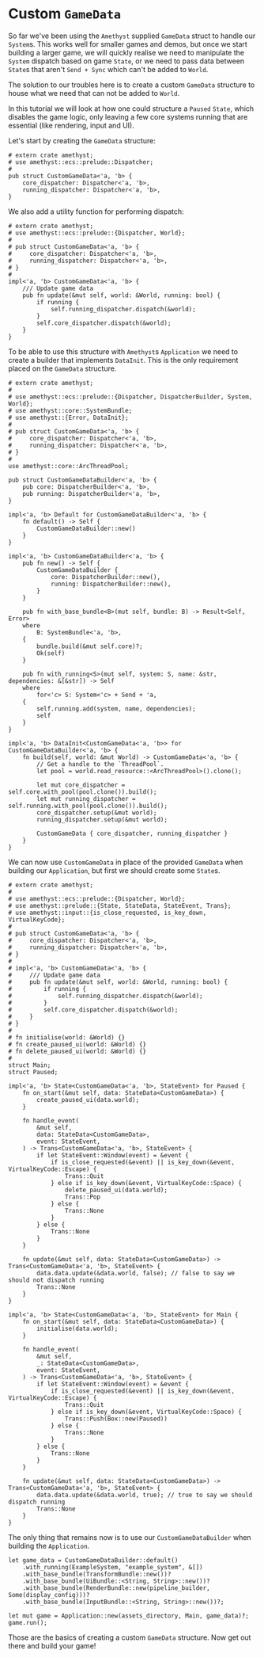 # Custom `GameData`

So far we've been using the `Amethyst` supplied `GameData` struct to handle
our `System`s. This works well for smaller games and demos, but once we
start building a larger game, we will quickly realise we need to 
manipulate the `System` dispatch based on game `State`, or we need to pass
data between `State`s that aren't `Send + Sync` which can't be added to `World`.

The solution to our troubles here is to create a custom `GameData` structure 
to house what we need that can not be added to `World`.

In this tutorial we will look at how one could structure a `Paused` `State`, 
which disables the game logic, only leaving a few core systems running that 
are essential (like rendering, input and UI).

Let's start by creating the `GameData` structure:

```rust,no_run,noplaypen
# extern crate amethyst;
# use amethyst::ecs::prelude::Dispatcher;
#
pub struct CustomGameData<'a, 'b> {
    core_dispatcher: Dispatcher<'a, 'b>,
    running_dispatcher: Dispatcher<'a, 'b>,
}
```

We also add a utility function for performing dispatch:

```rust,no_run,noplaypen
# extern crate amethyst;
# use amethyst::ecs::prelude::{Dispatcher, World};
#
# pub struct CustomGameData<'a, 'b> {
#     core_dispatcher: Dispatcher<'a, 'b>,
#     running_dispatcher: Dispatcher<'a, 'b>,
# }
#
impl<'a, 'b> CustomGameData<'a, 'b> {
    /// Update game data
    pub fn update(&mut self, world: &World, running: bool) {
        if running {
            self.running_dispatcher.dispatch(&world);
        }
        self.core_dispatcher.dispatch(&world);
    }
}
```

To be able to use this structure with `Amethyst`s `Application` we need to create
a builder that implements `DataInit`. This is the only requirement placed on the
`GameData` structure.

```rust,no_run,noplaypen
# extern crate amethyst;
#
# use amethyst::ecs::prelude::{Dispatcher, DispatcherBuilder, System, World};
# use amethyst::core::SystemBundle;
# use amethyst::{Error, DataInit};
#
# pub struct CustomGameData<'a, 'b> {
#     core_dispatcher: Dispatcher<'a, 'b>,
#     running_dispatcher: Dispatcher<'a, 'b>,
# }
#
use amethyst::core::ArcThreadPool;

pub struct CustomGameDataBuilder<'a, 'b> {
    pub core: DispatcherBuilder<'a, 'b>,
    pub running: DispatcherBuilder<'a, 'b>,
}

impl<'a, 'b> Default for CustomGameDataBuilder<'a, 'b> {
    fn default() -> Self {
        CustomGameDataBuilder::new()
    }
}

impl<'a, 'b> CustomGameDataBuilder<'a, 'b> {
    pub fn new() -> Self {
        CustomGameDataBuilder {
            core: DispatcherBuilder::new(),
            running: DispatcherBuilder::new(),
        }
    }

    pub fn with_base_bundle<B>(mut self, bundle: B) -> Result<Self, Error>
    where
        B: SystemBundle<'a, 'b>,
    {
        bundle.build(&mut self.core)?;
        Ok(self)
    }

    pub fn with_running<S>(mut self, system: S, name: &str, dependencies: &[&str]) -> Self
    where
        for<'c> S: System<'c> + Send + 'a,
    {
        self.running.add(system, name, dependencies);
        self
    }
}

impl<'a, 'b> DataInit<CustomGameData<'a, 'b>> for CustomGameDataBuilder<'a, 'b> {
    fn build(self, world: &mut World) -> CustomGameData<'a, 'b> {
        // Get a handle to the `ThreadPool`.
        let pool = world.read_resource::<ArcThreadPool>().clone();

        let mut core_dispatcher = self.core.with_pool(pool.clone()).build();
        let mut running_dispatcher = self.running.with_pool(pool.clone()).build();
        core_dispatcher.setup(&mut world);
        running_dispatcher.setup(&mut world);

        CustomGameData { core_dispatcher, running_dispatcher }
    }
}
```

We can now use `CustomGameData` in place of the provided `GameData` when building
our `Application`, but first we should create some `State`s.

```rust,no_run,noplaypen
# extern crate amethyst;
#
# use amethyst::ecs::prelude::{Dispatcher, World};
# use amethyst::prelude::{State, StateData, StateEvent, Trans};
# use amethyst::input::{is_close_requested, is_key_down, VirtualKeyCode};
#
# pub struct CustomGameData<'a, 'b> {
#     core_dispatcher: Dispatcher<'a, 'b>,
#     running_dispatcher: Dispatcher<'a, 'b>,
# }
#
# impl<'a, 'b> CustomGameData<'a, 'b> {
#     /// Update game data
#     pub fn update(&mut self, world: &World, running: bool) {
#         if running {
#             self.running_dispatcher.dispatch(&world);
#         }
#         self.core_dispatcher.dispatch(&world);
#     }
# }
#
# fn initialise(world: &World) {}
# fn create_paused_ui(world: &World) {}
# fn delete_paused_ui(world: &World) {}
#
struct Main;
struct Paused;

impl<'a, 'b> State<CustomGameData<'a, 'b>, StateEvent> for Paused {
    fn on_start(&mut self, data: StateData<CustomGameData>) {
        create_paused_ui(data.world);
    }

    fn handle_event(
        &mut self,
        data: StateData<CustomGameData>,
        event: StateEvent,
    ) -> Trans<CustomGameData<'a, 'b>, StateEvent> {
        if let StateEvent::Window(event) = &event {
            if is_close_requested(&event) || is_key_down(&event, VirtualKeyCode::Escape) {
                Trans::Quit
            } else if is_key_down(&event, VirtualKeyCode::Space) {
                delete_paused_ui(data.world);
                Trans::Pop
            } else {
                Trans::None
            }
        } else {
            Trans::None
        }
    }

    fn update(&mut self, data: StateData<CustomGameData>) -> Trans<CustomGameData<'a, 'b>, StateEvent> {
        data.data.update(&data.world, false); // false to say we should not dispatch running
        Trans::None
    }
}

impl<'a, 'b> State<CustomGameData<'a, 'b>, StateEvent> for Main {
    fn on_start(&mut self, data: StateData<CustomGameData>) {
        initialise(data.world);
    }

    fn handle_event(
        &mut self,
        _: StateData<CustomGameData>,
        event: StateEvent,
    ) -> Trans<CustomGameData<'a, 'b>, StateEvent> {
        if let StateEvent::Window(event) = &event {
            if is_close_requested(&event) || is_key_down(&event, VirtualKeyCode::Escape) {
                Trans::Quit
            } else if is_key_down(&event, VirtualKeyCode::Space) {
                Trans::Push(Box::new(Paused))
            } else {
                Trans::None
            }
        } else {
            Trans::None
        }
    }

    fn update(&mut self, data: StateData<CustomGameData>) -> Trans<CustomGameData<'a, 'b>, StateEvent> {
        data.data.update(&data.world, true); // true to say we should dispatch running
        Trans::None
    }
}
```

The only thing that remains now is to use our `CustomGameDataBuilder` when building the
`Application`.

```rust,ignore
let game_data = CustomGameDataBuilder::default()
    .with_running(ExampleSystem, "example_system", &[])
    .with_base_bundle(TransformBundle::new())?
    .with_base_bundle(UiBundle::<String, String>::new())?
    .with_base_bundle(RenderBundle::new(pipeline_builder, Some(display_config)))?
    .with_base_bundle(InputBundle::<String, String>::new())?;

let mut game = Application::new(assets_directory, Main, game_data)?;
game.run();
```

Those are the basics of creating a custom `GameData` structure. Now get out there and
build your game!


